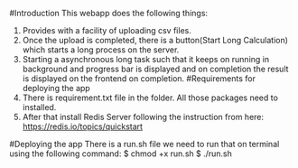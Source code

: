 ﻿#Introduction
This webapp does the following things:
1. Provides with a facility of uploading csv files.
2. Once the upload is completed, there is a button(Start Long Calculation) which starts a long process on the server.
3. Starting a asynchronous long task such that it keeps on running in background and progress bar is displayed and on completion the result is displayed on the frontend on completion.
#Requirements for deploying the app
1. There is requirement.txt file in the folder. All those packages need to installed.
2. After that install Redis Server following the instruction from here: https://redis.io/topics/quickstart


#Deploying the app
There is a run.sh file we need to run that on terminal using the following command:
$ chmod +x run.sh
$ ./run.sh
